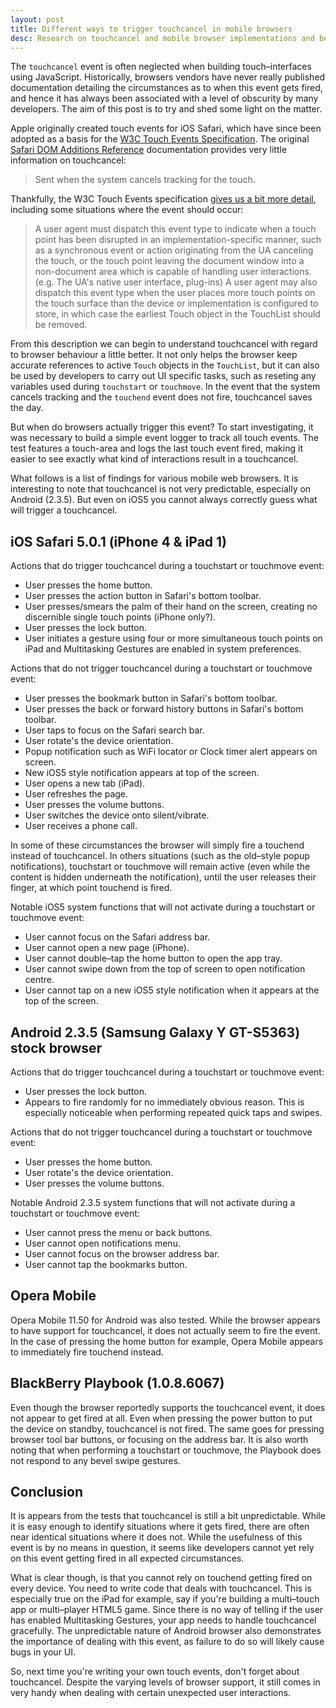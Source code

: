 ```yaml
---
layout: post
title: Different ways to trigger touchcancel in mobile browsers
desc: Research on touchcancel and mobile browser implementations and behaviour
---
```


The `touchcancel` event is often neglected when building touch–interfaces using JavaScript. Historically, browsers vendors have never really published documentation detailing the circumstances as to when this event gets fired, and hence it has always been associated with a level of obscurity by many developers. The aim of this post is to try and shed some light on the matter.

Apple originally created touch events for iOS Safari, which have since been adopted as a basis for the [W3C Touch Events Specification](http://www.w3.org/TR/2011/WD-touch-events-20110505/). The original [Safari DOM Additions Reference](http://developer.apple.com/library/safari/#documentation/UserExperience/Reference/TouchEventClassReference/TouchEvent/TouchEvent.html%23//apple_ref/doc/uid/TP40009358) documentation provides very little information on touchcancel:

> Sent when the system cancels tracking for the touch.

Thankfully, the W3C Touch Events specification [gives us a bit more detail](http://www.w3.org/TR/2011/WD-touch-events-20110505/#the-touchcancel-event), including some situations where the event should occur:

> A user agent must dispatch this event type to indicate when a touch point has been disrupted in an implementation-specific manner, such as a synchronous event or action originating from the UA canceling the touch, or the touch point leaving the document window into a non-document area which is capable of handling user interactions. (e.g. The UA's native user interface, plug-ins) A user agent may also dispatch this event type when the user places more touch points on the touch surface than the device or implementation is configured to store, in which case the earliest Touch object in the TouchList should be removed.

From this description we can begin to understand touchcancel with regard to browser behaviour a little better. It not only helps the browser keep accurate references to active `Touch` objects in the `TouchList`, but it can also be used by developers to carry out UI specific tasks, such as reseting any variables used during `touchstart` or `touchmove`. In the event that the system cancels tracking and the `touchend` event does not fire, touchcancel saves the day.

But when do browsers actually trigger this event? To start investigating, it was necessary to build a simple event logger to track all touch events. The test features a touch-area and logs the last touch event fired, making it easier to see exactly what kind of interactions result in a touchcancel.

What follows is a list of findings for various mobile web browsers. It is interesting to note that touchcancel is not very predictable, especially on Android (2.3.5). But even on iOS5 you cannot always correctly guess what will trigger a touchcancel.

iOS Safari 5.0.1 (iPhone 4 & iPad 1)
------------------------------------

Actions that do trigger touchcancel during a touchstart or touchmove event:

* User presses the home button.
* User presses the action button in Safari's bottom toolbar.
* User presses/smears the palm of their hand on the screen, creating no discernible single touch points (iPhone only?).
* User presses the lock button.
* User initiates a gesture using four or more simultaneous touch points on iPad and Multitasking Gestures are enabled in system preferences.

Actions that do not trigger touchcancel during a touchstart or touchmove event:

* User presses the bookmark button in Safari's bottom toolbar.
* User presses the back or forward history buttons in Safari's bottom toolbar.
* User taps to focus on the Safari search bar.
* User rotate's the device orientation.
* Popup notification such as WiFi locator or Clock timer alert appears on screen.
* New iOS5 style notification appears at top of the screen.
* User opens a new tab (iPad).
* User refreshes the page.
* User presses the volume buttons.
* User switches the device onto silent/vibrate.
* User receives a phone call.

In some of these circumstances the browser will simply fire a touchend instead of touchcancel. In others situations (such as the old–style popup notifications), touchstart or touchmove will remain active (even while the content is hidden underneath the notification), until the user releases their finger, at which point touchend is fired.

Notable iOS5 system functions that will not activate during a touchstart or touchmove event:

* User cannot focus on the Safari address bar.
* User cannot open a new page (iPhone).
* User cannot double–tap the home button to open the app tray.
* User cannot swipe down from the top of screen to open notification centre.
* User cannot tap on a new iOS5 style notification when it appears at the top of the screen.

Android 2.3.5 (Samsung Galaxy Y GT-S5363) stock browser
-------------------------------------------------------

Actions that do trigger touchcancel during a touchstart or touchmove event:

* User presses the lock button.
* Appears to fire randomly for no immediately obvious reason. This is especially noticeable when performing repeated quick taps and swipes.

Actions that do not trigger touchcancel during a touchstart or touchmove event:

* User presses the home button.
* User rotate's the device orientation.
* User presses the volume buttons.

Notable Android 2.3.5 system functions that will not activate during a touchstart or touchmove event:

* User cannot press the menu or back buttons.
* User cannot open notifications menu.
* User cannot focus on the browser address bar.
* User cannot tap the bookmarks button.

Opera Mobile
------------

Opera Mobile 11.50 for Android was also tested. While the browser appears to have support for touchcancel, it does not actually seem to fire the event. In the case of pressing the home button for example, Opera Mobile appears to immediately fire touchend instead.

BlackBerry Playbook (1.0.8.6067)
--------------------------------

Even though the browser reportedly supports the touchcancel event, it does not appear to get fired at all. Even when pressing the power button to put the device on standby, touchcancel is not fired. The same goes for pressing browser tool bar buttons, or focusing on the address bar. It is also worth noting that when performing a touchstart or touchmove, the Playbook does not respond to any bevel swipe gestures.

Conclusion
----------

It is appears from the tests that touchcancel is still a bit unpredictable. While it is easy enough to identify situations where it gets fired, there are often near identical situations where it does not. While the usefulness of this event is by no means in question, it seems like developers cannot yet rely on this event getting fired in all expected circumstances.

What is clear though, is that you cannot rely on touchend getting fired on every device. You need to write code that deals with touchcancel. This is especially true on the iPad for example, say if you're building a multi–touch app or multi–player HTML5 game. Since there is no way of telling if the user has enabled Multitasking Gestures, your app needs to handle touchcancel gracefully. The unpredictable nature of Android browser also demonstrates the importance of dealing with this event, as failure to do so will likely cause bugs in your UI.

So, next time you're writing your own touch events, don't forget about touchcancel. Despite the varying levels of browser support, it still comes in very handy when dealing with certain unexpected user interactions.